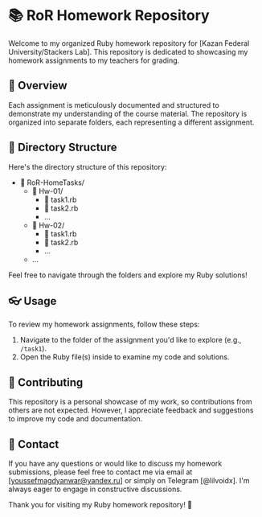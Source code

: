 # 📚 RoR Homework Repository

Welcome to my organized Ruby homework repository for [Kazan Federal University/Stackers Lab]. This repository is dedicated to showcasing my homework assignments to my teachers for grading.

## 🌟 Overview

Each assignment is meticulously documented and structured to demonstrate my understanding of the course material. The repository is organized into separate folders, each representing a different assignment.

## 📂 Directory Structure 

Here's the directory structure of this repository:

- 📂 RoR-HomeTasks/
  - 📁 Hw-01/
    - 📄 task1.rb
    - 📄 task2.rb
    - ...
  - 📁 Hw-02/
    - 📄 task1.rb
    - 📄 task2.rb
    - ...
  - ...

Feel free to navigate through the folders and explore my Ruby solutions!

## 👓 Usage 

To review my homework assignments, follow these steps:

1. Navigate to the folder of the assignment you'd like to explore (e.g., `/task1`).
2. Open the Ruby file(s) inside to examine my code and solutions.

## 🤝 Contributing 

This repository is a personal showcase of my work, so contributions from others are not expected. However, I appreciate feedback and suggestions to improve my code and documentation.

## 📮 Contact 

If you have any questions or would like to discuss my homework submissions, please feel free to contact me via email at [youssefmagdyanwar@yandex.ru] or simply on Telegram [@lilvoidx]. I'm always eager to engage in constructive discussions.

Thank you for visiting my Ruby homework repository! 🚀


